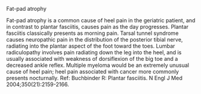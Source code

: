Fat-pad atrophy

Fat-pad atrophy is a common cause of heel pain in the geriatric patient, and in contrast to plantar fasciitis, causes pain as the day progresses. Plantar fasciitis classically presents as morning pain. Tarsal tunnel syndrome causes neuropathic pain in the distribution of the posterior tibial nerve, radiating into the plantar aspect of the foot toward the toes. Lumbar radiculopathy involves pain radiating down the leg into the heel, and is usually associated with weakness of dorsiflexion of the big toe and a decreased ankle reflex. Multiple myeloma would be an extremely unusual cause of heel pain; heel pain associated with cancer more commonly presents nocturnally. Ref: Buchbinder R: Plantar fasciitis. N Engl J Med 2004;350(21):2159-2166.
